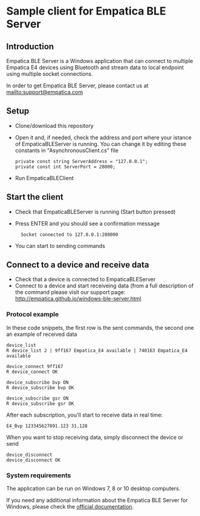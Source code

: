 # Sample client for Empatica BLE Server

## Introduction

Empatica BLE Server is a Windows application that can connect to multiple Empatica E4 devices using Bluetooth and stream data to local endpoint using multiple socket connections.

In order to get Empatica BLE Server, please contact us at <mailto:support@empatica.com>

## Setup

- Clone/download this repository
- Open it and, if needed, check the address and port where your istance of EmpaticaBLEServer is running.
  You can change it by editing these constants in "AsynchronousClient.cs" file
  
      private const string ServerAddress = "127.0.0.1";
      private const int ServerPort = 28000;
  
- Run EmpaticaBLEClient

## Start the client

- Check that EmpaticaBLEServer is running (Start button pressed)
- Press ENTER and you should see a confirmation message
    
        Socket connected to 127.0.0.1:280000

- You can start to sending commands

## Connect to a device and receive data

- Check that a device is connected to EmpaticaBLEServer
- Connect to a device and start receiveing data (from a full description of the command please visit our support page: <http://empatica.github.io/windows-ble-server.html>

### Protocol example

In these code snippets, the first row is the sent commands, the second one an example of received data

    device_list
    R device_list 2 | 9ff167 Empatica_E4 available | 740163 Empatica_E4 available
    
    device_connect 9ff167
    R device_connect OK
    
    device_subscribe bvp ON
    R device_subscribe bvp OK
    
    device_subscribe gsr ON
    R device_subscribe gsr OK

After each subscription, you'll start to receive data in real time:

    E4_Bvp 123345627891.123 31.128
    

When you want to stop receiving data, simply disconnect the device or send

    device_disconnect
    device_disconnect OK

### System requirements

The application can be run on Windows 7, 8 or 10 desktop computers. 

If you need any additional information about the Empatica BLE Server for Windows, please check the [official documentation][1].

[1]: http://developer.empatica.com
